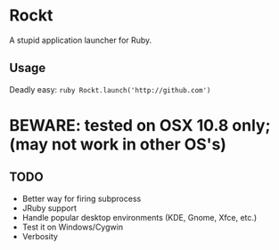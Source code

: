 Rockt
=====

A stupid application launcher for Ruby.

## Usage

  Deadly easy:
    ```ruby Rockt.launch('http://github.com') ```

# BEWARE: tested on OSX 10.8 only; (may not work in other OS's)

## TODO

- Better way for firing subprocess
- JRuby support
- Handle popular desktop environments (KDE, Gnome, Xfce, etc.)
- Test it on Windows/Cygwin
- Verbosity
